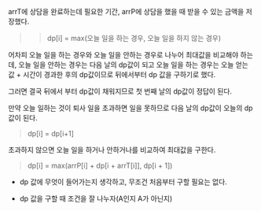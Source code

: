 arrT에 상담을 완료하는데 필요한 기간, arrP에 상담을 했을 때 받을 수 있는 금액을 저장했다.

> > dp[i] = max(오늘 일을 하는 경우, 오늘 일을 하지 않는 경우)

어차피 오늘 일을 하는 경우와 오늘 일을 안하는 경우로 나누어 최대값을 비교해야 하는데, 오늘 일을 안하는 경우는 다음 날의 dp값이 되고 오늘 일을 하는 경우는 오늘 얻는 값 + 시간이 경과한 후의 dp값이므로 뒤에서부터 dp 값을 구하기로 했다.

그러면 결국 뒤에서 부터 dp값이 채워지므로 첫 번째 날의 dp값이 정답이 된다.

만약 오늘 일하는 것이 퇴사 일을 초과하면 일을 못하므로 다음 날의 dp값이 오늘의 dp값이 된다.

> dp[i] = dp[i+1]

초과하지 않으면 오늘 일을 하거나 안하거나를 비교하여 최대값을 구한다.

> dp[i] = max(arrP[i] + dp[i + arrT[i]], dp[i + 1])

- dp 값에 무엇이 들어가는지 생각하고, 무조건 처음부터 구할 필요는 없다.

- dp 값을 구할 때 조건을 잘 나누자(A인지 A가 아닌지)
